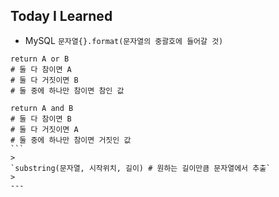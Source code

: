 ## Today I Learned
- MySQL
`문자열{}.format(문자열의 중괄호에 들어갈 것)`
>
````
return A or B
# 둘 다 참이면 A
# 둘 다 거짓이면 B
# 둘 중에 하나만 참이면 참인 값

return A and B
# 둘 다 참이면 B
# 둘 다 거짓이면 A
# 둘 중에 하나만 참이면 거짓인 값
```
>
`substring(문자열, 시작위치, 길이) # 원하는 길이만큼 문자열에서 추출`
>
---
